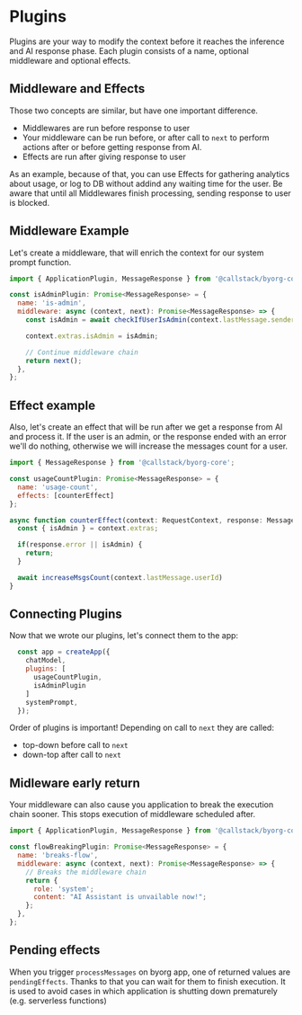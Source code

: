 # Plugins

Plugins are your way to modify the context before it reaches the inference and AI response phase. Each plugin consists of a name, optional middleware and optional effects.

## Middleware and Effects

Those two concepts are similar, but have one important difference.

- Middlewares are run before response to user
- Your middleware can be run before, or after call to `next` to perform actions after or before getting response from AI.
- Effects are run after giving response to user

As an example, because of that, you can use Effects for gathering analytics about usage, or log to DB without addind any waiting time for the user.
Be aware that until all Middlewares finish processing, sending response to user is blocked.

## Middleware Example

Let's create a middleware, that will enrich the context for our system prompt function.

```js
import { ApplicationPlugin, MessageResponse } from '@callstack/byorg-core';

const isAdminPlugin: Promise<MessageResponse> = {
  name: 'is-admin',
  middleware: async (context, next): Promise<MessageResponse> => {
    const isAdmin = await checkIfUserIsAdmin(context.lastMessage.senderId)

    context.extras.isAdmin = isAdmin;

    // Continue middleware chain
    return next();
  },
};
```

## Effect example

Also, let's create an effect that will be run after we get a response from AI and process it. If the user is an admin, or the response ended with an error we'll do nothing, otherwise we will increase the messages count for a user.

```js
import { MessageResponse } from '@callstack/byorg-core';

const usageCountPlugin: Promise<MessageResponse> = {
  name: 'usage-count',
  effects: [counterEffect]
};

async function counterEffect(context: RequestContext, response: MessageResponse): Promise<void> {
  const { isAdmin } = context.extras;

  if(response.error || isAdmin) {
    return;
  }

  await increaseMsgsCount(context.lastMessage.userId)
}
```

## Connecting Plugins

Now that we wrote our plugins, let's connect them to the app:

```js
  const app = createApp({
    chatModel,
    plugins: [
      usageCountPlugin,
      isAdminPlugin
    ]
    systemPrompt,
  });
```

Order of plugins is important! Depending on call to `next` they are called:

- top-down before call to `next`
- down-top after call to `next`

## Midleware early return

Your middleware can also cause you application to break the execution chain sooner.
This stops execution of middleware scheduled after.

```js
import { ApplicationPlugin, MessageResponse } from '@callstack/byorg-core';

const flowBreakingPlugin: Promise<MessageResponse> = {
  name: 'breaks-flow',
  middleware: async (context, next): Promise<MessageResponse> => {
    // Breaks the middleware chain
    return {
      role: 'system';
      content: "AI Assistant is unvailable now!";
    };
  },
};
```

## Pending effects

When you trigger `processMessages` on byorg app, one of returned values are `pendingEffects`.
Thanks to that you can wait for them to finish execution. It is used to avoid cases in which
application is shutting down prematurely (e.g. serverless functions)
